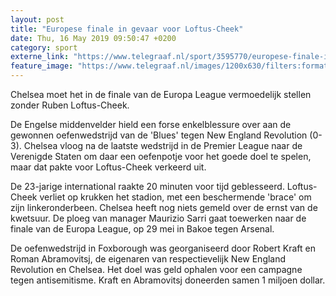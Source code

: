 ```yaml
---
layout: post
title: "Europese finale in gevaar voor Loftus-Cheek"
date: Thu, 16 May 2019 09:50:47 +0200
category: sport
externe_link: "https://www.telegraaf.nl/sport/3595770/europese-finale-in-gevaar-voor-loftus-cheek"
feature_image: "https://www.telegraaf.nl/images/1200x630/filters:format(jpeg):quality(80)/cdn-kiosk-api.telegraaf.nl/524240f0-77af-11e9-843b-02c309bc01c1.jpg"
---
```


<p class="intro">Chelsea moet het in de finale van de Europa League vermoedelijk stellen zonder Ruben Loftus-Cheek.</p> <p>De Engelse middenvelder hield een forse enkelblessure over aan de gewonnen oefenwedstrijd van de 'Blues' tegen New England Revolution (0-3). Chelsea vloog na de laatste wedstrijd in de Premier League naar de Verenigde Staten om daar een oefenpotje voor het goede doel te spelen, maar dat pakte voor Loftus-Cheek verkeerd uit.</p><p>De 23-jarige international raakte 20 minuten voor tijd geblesseerd. Loftus-Cheek verliet op krukken het stadion, met een beschermende 'brace' om zijn linkeronderbeen. Chelsea heeft nog niets gemeld over de ernst van de kwetsuur. De ploeg van manager Maurizio Sarri gaat toewerken naar de finale van de Europa League, op 29 mei in Bakoe tegen Arsenal.</p><p>De oefenwedstrijd in Foxborough was georganiseerd door Robert Kraft en Roman Abramovitsj, de eigenaren van respectievelijk New England Revolution en Chelsea. Het doel was geld ophalen voor een campagne tegen antisemitisme. Kraft en Abramovitsj doneerden samen 1 miljoen dollar.</p>
